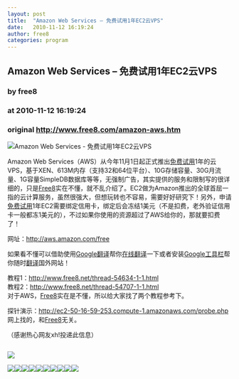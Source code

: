 ```yaml
---
layout: post
title:  "Amazon Web Services – 免费试用1年EC2云VPS"
date:   2010-11-12 16:19:24
author: free8
categories: program
---
```


## Amazon Web Services – 免费试用1年EC2云VPS
### by free8
### at 2010-11-12 16:19:24
### original <http://www.free8.com/amazon-aws.htm>

<p><img src="http://www.free8.com/images/201011/amazon-aws.gif" alt="Amazon Web Services - 免费试用1年EC2云VPS"></p>
<p>Amazon Web Services（AWS）从今年11月1日起正式推出<a href="http://www.free8.com/shiyong">免费试用</a>1年的云VPS，基于XEN、613M内存（支持32和64位平台）、10G存储容量、30G月流量、1G容量SimpleDB数据库等等，无强制广告，其实提供的服务和限制写的很详细的，只是<a href="http://www.free8.com">Free8</a>实在不懂，就不乱介绍了。EC2做为Amazon推出的全球首屈一指的云计算服务，虽然很强大，但想玩转也不容易，需要好好研究下！另外，申请<a href="http://www.free8.com/shiyong">免费试用</a>1年EC2需要绑定信用卡，绑定后会冻结1美元（不是扣费，老外验证信用卡一般都冻1美元的），不过如果你使用的资源超过了AWS给你的，那就要扣费了！</p>
<p>网址：<a href="http://aws.amazon.com/free">http://aws.amazon.com/free</a><span></span></p>
<p>如果看不懂可以借助使用<a href="http://www.free8.com/google-translate.htm">Google翻译</a>帮你<a href="http://www.free8.com/fanyi">在线翻译</a>一下或者安装<a href="http://www.free8.com/google-toolbar.htm">Google工具栏</a>帮你随时<a href="http://www.free8.com/fanyi">翻译</a>国外网站！</p>
<p>教程1：<a href="http://www.free8.net/thread-54634-1-1.html">http://www.free8.net/thread-54634-1-1.html</a><br>
教程2：<a href="http://www.free8.net/thread-54707-1-1.html">http://www.free8.net/thread-54707-1-1.html</a><br>
对于AWS，<a href="http://www.free8.com">Free8</a>实在是不懂，所以给大家找了两个教程参考下。</p>
<p>探针演示：<a href="http://ec2-50-16-59-253.compute-1.amazonaws.com/probe.php">http://ec2-50-16-59-253.compute-1.amazonaws.com/probe.php</a><br>
网上找的，和<a href="http://www.free8.com">Free8</a>无关。</p>
<p>（感谢热心网友xh!投递此信息）</p><img src="http://www1.feedsky.com/t1/435824137/free8/feedsky/s.gif?r=http://www.free8.com/amazon-aws.htm" border="0" height="0" width="0"><p><a href="http://www1.feedsky.com/r/l/feedsky/free8/435824137/art01.html"><img border="0" ismap src="http://www1.feedsky.com/r/i/feedsky/free8/435824137/art01.gif"></a></p><p><a href="http://feed.feedsky.com/~flare/free8?a=90a4be25cf39fc8da78dc249127752be"><img src="http://feed.feedsky.com/~flare/free8?i=90a4be25cf39fc8da78dc249127752be" border="0"></a><a href="http://feed.feedsky.com/~flare/free8?a=0b67da1c32b133e4c0e5b7030f4796f5"><img src="http://feed.feedsky.com/~flare/free8?i=0b67da1c32b133e4c0e5b7030f4796f5" border="0"></a><a href="http://feed.feedsky.com/~flare/free8?a=700b34ea857cbb43b8bbe6b5f41fc172"><img src="http://feed.feedsky.com/~flare/free8?i=700b34ea857cbb43b8bbe6b5f41fc172" border="0"></a><a href="http://feed.feedsky.com/~flare/free8?a=c663c96561b8aba26cdf41ef5d6ad6c7"><img src="http://feed.feedsky.com/~flare/free8?i=c663c96561b8aba26cdf41ef5d6ad6c7" border="0"></a><a href="http://feed.feedsky.com/~flare/free8?a=3fa93efff8ffa67f9c362f05287ca9e0"><img src="http://feed.feedsky.com/~flare/free8?i=3fa93efff8ffa67f9c362f05287ca9e0" border="0"></a><a href="http://feed.feedsky.com/~flare/free8?a=9a7af4f7902692c326c7a82547c68748"><img src="http://feed.feedsky.com/~flare/free8?i=9a7af4f7902692c326c7a82547c68748" border="0"></a><a href="http://feed.feedsky.com/~flare/free8?a=bbfd8fe4ef9cc082e30c0805c212c70e"><img src="http://feed.feedsky.com/~flare/free8?i=bbfd8fe4ef9cc082e30c0805c212c70e" border="0"></a><a href="http://feed.feedsky.com/~flare/free8?a=96b210544eee3f2453b03f1db0f7ce5a"><img src="http://feed.feedsky.com/~flare/free8?i=96b210544eee3f2453b03f1db0f7ce5a" border="0"></a><a href="http://feed.feedsky.com/~flare/free8?a=04e8b8c57b7d547106cda72bc31d6da6"><img src="http://feed.feedsky.com/~flare/free8?i=04e8b8c57b7d547106cda72bc31d6da6" border="0"></a><a href="http://feed.feedsky.com/~flare/free8?a=0de4e141f7fe5f5ff4e399d56b3fdcdc"><img src="http://feed.feedsky.com/~flare/free8?i=0de4e141f7fe5f5ff4e399d56b3fdcdc" border="0"></a></p>